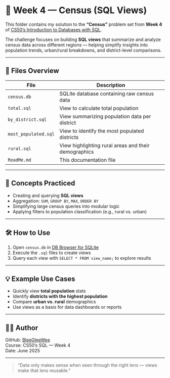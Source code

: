 # 🧮 Week 4 — Census (SQL Views)

This folder contains my solution to the **“Census”** problem set from **Week 4** of [CS50’s Introduction to Databases with SQL](https://cs50.harvard.edu/sql/).

The challenge focuses on building **SQL views** that summarize and analyze census data across different regions — helping simplify insights into population trends, urban/rural breakdowns, and district-level comparisons.

---

## 📁 Files Overview

| File               | Description                                                   |
|--------------------|---------------------------------------------------------------|
| `census.db`        | SQLite database containing raw census data                    |
| `total.sql`        | View to calculate total population                            |
| `by_district.sql`  | View summarizing population data per district                 |
| `most_populated.sql` | View to identify the most populated districts                |
| `rural.sql`        | View highlighting rural areas and their demographics          |
| `ReadMe.md`        | This documentation file                                       |

---

## 🧠 Concepts Practiced

- Creating and querying **SQL views**
- Aggregation: `SUM`, `GROUP BY`, `MAX`, `ORDER BY`
- Simplifying large census queries into modular logic
- Applying filters to population classification (e.g., rural vs. urban)

---

## 🛠️ How to Use

1. Open `census.db` in [DB Browser for SQLite](https://sqlitebrowser.org/)
2. Execute the `.sql` files to create views
3. Query each view with `SELECT * FROM view_name;` to explore results

---

## 💡 Example Use Cases

- Quickly view **total population** stats
- Identify **districts with the highest population**
- Compare **urban vs. rural** demographics
- Use views as a basis for data dashboards or reports

---

## 👩‍💻 Author

GitHub: [BleeGleeWee](https://github.com/BleeGleeWee)  
Course: CS50’s SQL — Week 4  
Date: June 2025

---

> “Data only makes sense when seen through the right lens — views make that lens reusable.”

